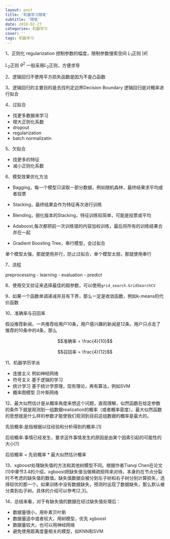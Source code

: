 ```yaml
---
layout: post
title: '机器学习随笔'
subtitle: '随笔'
date: 2018-02-27
categories: 机器学习
cover: ''
tags: 机器学习
---
```



1、正则化 regularization
控制参数的幅度，限制参数搜索空间
$L_1$正则 $|\theta|$

$L_2$正则 $\theta^2$
一般采用$L_2$正则，方便求导


2、逻辑回归不使用平方损失函数是因为不是凸函数

3、逻辑回归的主要目的是去找判定边界Decision Boundary 逻辑回归是对概率进行拟合

4、过拟合

+ 找更多数据来学习
+ 增大正则化系数
+ dropout
+ regularization
+ batch normalizatin

5、欠拟合

+ 找更多的特征
+ 减小正则化系数

6、模型效果优化方法

+ Bagging，每一个模型只读取一部分数据，例如随机森林，最终结果求平均或者投票

+ Stacking，最终结果会作为特征再次进行训练

+ Blending，弱化版本的Stacking，特征训练较简单，可能是投票或平均

+ Adaboost,每次都把前一次训练错的内容加权训练，最后将所有的训练结果合并在一起

+ Gradient Boosting Tree，串行模型，会过拟合

单个模型太强，那就使用并行，防止过拟合，单个模型太弱，那就使用串行

7、流程

preprocessing - learning - evaluation - predict

8、使用交叉验证来选择最佳的超参数，可以使用`grid_search.GridSearchCV`

9、如果一个函数单调递减并且有下界，那么一定是收敛函数，例如k-means的代价函数

10、准确率与召回率

假设推荐新闻，一共推荐给用户10条，用户感兴趣的新闻是12条，用户只点击了推荐的10条中的4条，那么

$$准确率 = \frac{4}{10}$$

$$召回率 = \frac{4}{12}$$

11、机器学历学派

+ 连接主义 例如神经网络
+ 符号主义 基于逻辑的学习
+ 统计学习 基于统计学原理，现有理论，再有算法，例如SVM
+ 概率图模型 贝叶斯网络

12、最大似然估计是从概率角度来想这个问题，直观理解，似然函数在给定参数的条件下就是观测到一组数据realization的概率（或者概率密度）。最大似然函数的思想就是什么样的参数才能使我们观测到目前这组数据的概率是最大的。

先验概率:是指根据以往经验和分析得到的概率.[1]

后验概率:事情已经发生，要求这件事情发生的原因是由某个因素引起的可能性的大小[1]

后验概率 = 先验概率 * 最大似然估计概率

13、xgboost处理缺失值的方法和其他树模型不同。根据作者Tianqi Chen在论文[1]中章节3.4的介绍，xgboost把缺失值当做稀疏矩阵来对待，本身的在节点分裂时不考虑的缺失值的数值。缺失值数据会被分到左子树和右子树分别计算损失，选择较优的那一个。如果训练中没有数据缺失，预测时出现了数据缺失，那么默认被分类到右子树。具体的介绍可以参考[2,3]。

14、总结来看，对于有缺失值的数据在经过缺失值处理后：

+ 数据量很小，用朴素贝叶斯
+ 数据量适中或者较大，用树模型，优先 xgboost
+ 数据量较大，也可以用神经网络
+ 避免使用距离度量相关的模型，如KNN和SVM








